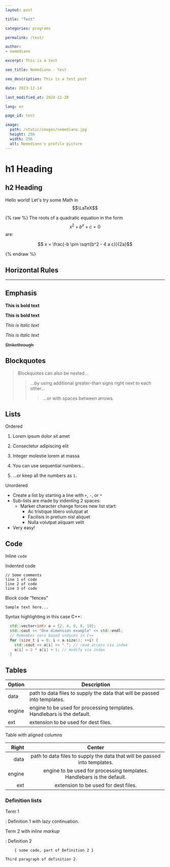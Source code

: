 ```yaml
---
layout: post

title: "Test"

categories: programs

permalink: /test/

author:
- nemediano

excerpt: This is a test

seo_title: Nemediano - test

seo_description: This is a test post

date: 2023-12-14

last_modified_at: 2024-11-28

lang: en

page_id: test

image:
  path: /static/images/nemediano.jpg
  height: 256
  width: 256
  alt: Nemediano's profile picture
---
```



# h1 Heading

## h2 Heading

Hello world! Let's try some Math in $$\LaTeX$$

 {% raw %}
  The roots of a quadratic equation in the form $$x^2 + b^x + c = 0$$ are:

  $$ x = \frac{-b \pm \sqrt{b^2 - 4 a c}}{2a}$$

 {% endraw %}


## Horizontal Rules

___

## Emphasis

**This is bold text**

__This is bold text__

*This is italic text*

_This is italic text_

~~Strikethrough~~

## Blockquotes


> Blockquotes can also be nested...
>> ...by using additional greater-than signs right next to each other...
> > > ...or with spaces between arrows.

## Lists

Ordered

1. Lorem ipsum dolor sit amet
2. Consectetur adipiscing elit
3. Integer molestie lorem at massa


1. You can use sequential numbers...
1. ...or keep all the numbers as `1.`

Unordered

+ Create a list by starting a line with `+`, `-`, or `*`
+ Sub-lists are made by indenting 2 spaces:
  - Marker character change forces new list start:
    * Ac tristique libero volutpat at
    + Facilisis in pretium nisl aliquet
    - Nulla volutpat aliquam velit
+ Very easy!


## Code

Inline `code`

Indented code

    // Some comments
    line 1 of code
    line 2 of code
    line 3 of code


Block code "fences"

```
Sample text here...
```

Syntax highlighting in this case C++:

``` cpp
  std::vector<int> a = {2, 4, 6, 8, 10};
  std::cout << "One dimension example" << std::endl;
  // Remember zero based indices in C++
  for (size_t i = 0; i < a.size(); ++i) {
    std::cout << a[i] << " "; // read access via index
    a[i] = 2 * a[i] + 1; // modify via index
  }
```

## Tables

| Option | Description |
| ------ | ----------- |
| data   | path to data files to supply the data that will be passed into templates. |
| engine | engine to be used for processing templates. Handlebars is the default. |
| ext    | extension to be used for dest files. |

Table with aligned columns

| Right  | Center      |
| ------:| :----------:|
| data   | path to data files to supply the data that will be passed into templates. |
| engine | engine to be used for processing templates. Handlebars is the default. |
| ext    | extension to be used for dest files. |

### Definition lists

Term 1

:   Definition 1
with lazy continuation.

Term 2 with *inline markup*

:   Definition 2

        { some code, part of Definition 2 }

    Third paragraph of definition 2.


